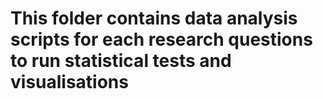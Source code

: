 # This folder contains data analysis scripts for each research questions to run statistical tests and visualisations
